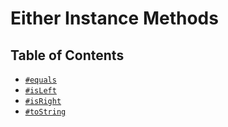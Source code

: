 # Either Instance Methods

## Table of Contents

* [`#equals`](./equals.md)
* [`#isLeft`](./isLeft.md)
* [`#isRight`](./isRight.md)
* [`#toString`](./toString.md)
